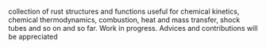  collection of rust structures and functions useful for chemical kinetics, chemical thermodynamics, combustion, heat and mass transfer, shock tubes and so on and so far. Work in progress. Advices and contributions will be appreciated
